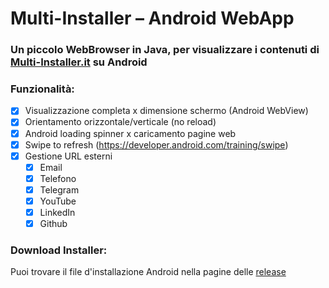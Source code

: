 # Multi-Installer – Android WebApp
### Un piccolo WebBrowser in Java, per visualizzare i contenuti di <a href="https://multi-installer.it" target="blank">Multi-Installer.it</a> su Android

### Funzionalità:

- [x] Visualizzazione completa x dimensione schermo (Android WebView)
- [x] Orientamento orizzontale/verticale (no reload)
- [x] Android loading spinner x caricamento pagine web
- [x] Swipe to refresh (https://developer.android.com/training/swipe)
- [x] Gestione URL esterni
  - [x] Email
  - [x] Telefono
  - [x] Telegram
  - [x] YouTube
  - [x] LinkedIn
  - [x] Github

### Download Installer:

Puoi trovare il file d'installazione Android nella pagine delle <a href="https://github.com/Fabrizio04/Multi-Installer-Android-WebApp/releases/">release</a>
